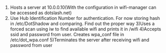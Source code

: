 1) Hosts a server at 10.0.0.10(With the configuration in wifi-manager can be accessed as dotslash.net)
2) Use Hub Identification Number for authentication. For now storing hash in /etc/DotShadow and comparing. Find out the proper way
3)Uses a forced scan using iw to find available wifi and prints it in /wifi
4)Accepts ssid and password from user. Creates wpa_conf file in /etc/dot_wpa.conf
5)Terminates the server after receiving wifi and password from user
